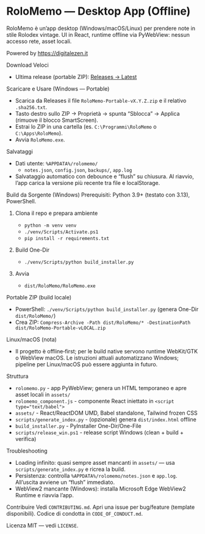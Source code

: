 RoloMemo — Desktop App (Offline)
================================

RoloMemo è un’app desktop (Windows/macOS/Linux) per prendere note in stile Rolodex vintage. UI in React, runtime offline via PyWebView: nessun accesso rete, asset locali.

Powered by https://digitalezen.it


Download Veloci
- Ultima release (portable ZIP): [Releases → Latest](https://github.com/Ricninja89/rolomemo/releases/latest)


Scaricare e Usare (Windows — Portable)
- Scarica da Releases il file `RoloMemo-Portable-vX.Y.Z.zip` e il relativo `.sha256.txt`.
- Tasto destro sullo ZIP → Proprietà → spunta “Sblocca” → Applica (rimuove il blocco SmartScreen).
- Estrai lo ZIP in una cartella (es. `C:\Programmi\RoloMemo` o `C:\Apps\RoloMemo`).
- Avvia `RoloMemo.exe`.

Salvataggi
- Dati utente: `%APPDATA%/rolomemo/`
  - `notes.json`, `config.json`, `backups/`, `app.log`
- Salvataggio automatico con debounce e “flush” su chiusura. Al riavvio, l’app carica la versione più recente tra file e localStorage.


Build da Sorgente (Windows)
Prerequisiti: Python 3.9+ (testato con 3.13), PowerShell.

1) Clona il repo e prepara ambiente
   - `python -m venv venv`
   - `./venv/Scripts/Activate.ps1`
   - `pip install -r requirements.txt`

2) Build One-Dir
   - `./venv/Scripts/python build_installer.py`

3) Avvia
   - `dist/RoloMemo/RoloMemo.exe`

Portable ZIP (build locale)
- PowerShell: `./venv/Scripts/python build_installer.py` (genera One-Dir `dist/RoloMemo/`)
- Crea ZIP: `Compress-Archive -Path dist/RoloMemo/* -DestinationPath dist/RoloMemo-Portable-vLOCAL.zip`


Linux/macOS (nota)
- Il progetto è offline‑first; per le build native servono runtime WebKit/GTK o WebView macOS. Le istruzioni attuali automatizzano Windows; pipeline per Linux/macOS può essere aggiunta in futuro.


Struttura
- `rolomemo.py` - app PyWebView; genera un HTML temporaneo e apre asset locali in `assets/`
- `rolomemo_component.js` - componente React iniettato in `<script type="text/babel">`
- `assets/` - React/ReactDOM UMD, Babel standalone, Tailwind frozen CSS
- `scripts/generate_index.py` - (opzionale) genera `dist/index.html` offline
- `build_installer.py` - PyInstaller One-Dir/One-File
- `scripts/release_win.ps1` - release script Windows (clean + build + verifica)


Troubleshooting
- Loading infinito: quasi sempre asset mancanti in `assets/` — usa `scripts/generate_index.py` e ricrea la build.
- Persistenza: controlla `%APPDATA%/rolomemo/notes.json` e `app.log`. All’uscita avviene un “flush” immediato.
- WebView2 mancante (Windows): installa Microsoft Edge WebView2 Runtime e riavvia l’app.


Contribuire
Vedi `CONTRIBUTING.md`. Apri una issue per bug/feature (template disponibili). Codice di condotta in `CODE_OF_CONDUCT.md`.


Licenza
MIT — vedi `LICENSE`.
